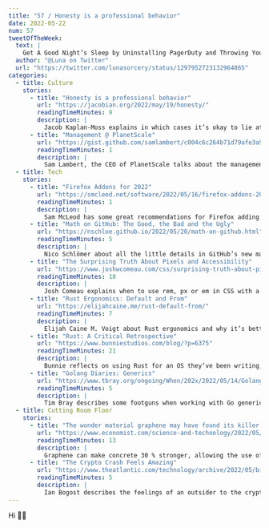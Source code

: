 ```yaml
---
title: "57 / Honesty is a professional behavior"
date: 2022-05-22
num: 57
tweetOfTheWeek:
  text: |
    Get A Good Night’s Sleep by Uninstalling PagerDuty and Throwing Your Phone Into A Lake
  author: "@Luna on Twitter"
  url: "https://twitter.com/lunasorcery/status/1297952723132964865"
categories:
  - title: Culture
    stories:
      - title: "Honesty is a professional behavior"
        url: "https://jacobian.org/2022/may/19/honesty/"
        readingTimeMinutes: 9
        description: |
          Jacob Kaplan-Moss explains in which cases it’s okay to lie at work.
      - title: "Management @ PlanetScale"
        url: "https://gist.github.com/samlambert/c004c6c264b71d79afe3a981818f6053"
        readingTimeMinutes: 1
        description: |
          Sam Lambert, the CEO of PlanetScale talks about the management values at his company.
  - title: Tech
    stories:
      - title: "Firefox Addons for 2022"
        url: "https://smcleod.net/software/2022/05/16/firefox-addons-2022/"
        readingTimeMinutes: 1
        description: |
          Sam McLeod has some great recommendations for Firefox adding that improve privacy and make your life easier.
      - title: "Math on GitHub: The Good, the Bad and the Ugly"
        url: "https://nschloe.github.io/2022/05/20/math-on-github.html"
        readingTimeMinutes: 5
        description: |
          Nico Schlömer about all the little details in GitHub’s new math support.
      - title: "The Surprising Truth About Pixels and Accessibility"
        url: "https://www.joshwcomeau.com/css/surprising-truth-about-pixels-and-accessibility/"
        readingTimeMinutes: 18
        description: |
          Josh Comeau explains when to use rem, px or em in CSS with a great mental model.
      - title: "Rust Ergonomics: Default and From"
        url: "https://elijahcaine.me/rust-default-from/"
        readingTimeMinutes: 7
        description: |
          Elijah Caine M. Voigt about Rust ergonomics and why it’s better to be explicit than „sprinkle magic automatically“.
      - title: "Rust: A Critical Retrospective"
        url: "https://www.bunniestudios.com/blog/?p=6375"
        readingTimeMinutes: 21
        description: |
          Bunnie reflects on using Rust for an OS they’ve been writing, especially the supply chain attack surface.
      - title: "Golang Diaries: Generics"
        url: "https://www.tbray.org/ongoing/When/202x/2022/05/14/Golang-Generics"
        readingTimeMinutes: 5
        description: |
          Tim Bray describes some footguns when working with Go generics.
  - title: Cutting Room Floor
    stories:
      - title: "The wonder material graphene may have found its killer app"
        url: "https://www.economist.com/science-and-technology/2022/05/18/the-wonder-material-graphene-may-have-found-its-killer-app"
        readingTimeMinutes: 13
        description: |
          Graphene can make concrete 30 % stronger, allowing the use of less material, especially cement and therefore producing greener concrete. But that’s not the only promising use-case for the relatively new material.
      - title: "The Crypto Crash Feels Amazing"
        url: "https://www.theatlantic.com/technology/archive/2022/05/bitcoin-cryptocurrency-crash-risk-misfortune/629909/"
        readingTimeMinutes: 5
        description: |
          Ian Bogost describes the feelings of an outsider to the crypto bubble, including relief and schadenfreude.
---
```


Hi ✌🏻
